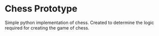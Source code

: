 # Chess Prototype

Simple python implementation of chess. Created to determine the logic required for creating the game of chess.